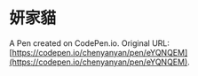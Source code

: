 # 妍家貓

A Pen created on CodePen.io. Original URL: [https://codepen.io/chenyanyan/pen/eYQNQEM](https://codepen.io/chenyanyan/pen/eYQNQEM).

